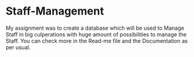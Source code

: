 # Staff-Management
My assignment was to create a database which will be used to Manage Staff in big culperations with huge amount of possibilities to manage the Staff. You can check more in the Read-me file and the Documentation as per usual.
